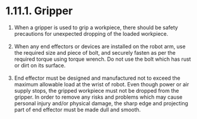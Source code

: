 ﻿# 1.11.1. Gripper

<ol style="list-style-type:decimal" start="1">
		<li>
      When a gripper is used to grip a workpiece, there should be safety precautions for unexpected dropping of the loaded workpiece. 
    </li>	<br>
		<li>
      When any end effectors or devices are installed on the robot arm, use the required size and piece of bolt, and securely fasten as per the required torque using torque wrench. Do not use the bolt which has rust or dirt on its surface. 
    </li><br>
    <li>
      End effector must be designed and manufactured not to exceed the maximum allowable load at the wrist of robot. Even though power or air supply stops, the gripped workpiece must not be dropped from the gripper. In order to remove any risks and problems which may cause personal injury and/or physical damage, the sharp edge and projecting part of end effector must be made dull and smooth. 
    </li><br>
</ol>
